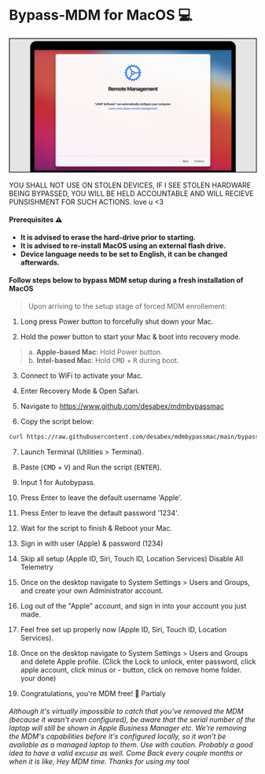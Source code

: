 # Bypass-MDM for MacOS 💻

![mdm-screen](https://raw.githubusercontent.com/desabex/mdmbypassmac/main/mdm-screen.png)

YOU SHALL NOT USE ON STOLEN DEVICES, IF I SEE STOLEN HARDWARE BEING BYPASSED, YOU WILL BE HELD ACCOUNTABLE AND WILL RECIEVE PUNSISHMENT FOR SUCH ACTIONS. love u <3
#### Prerequisites ⚠️

- **It is advised to erase the hard-drive prior to starting.**
- **It is advised to re-install MacOS using an external flash drive.**
- **Device language needs to be set to English, it can be changed afterwards.**


#### Follow steps below to bypass MDM setup during a fresh installation of MacOS

> Upon arriving to the setup stage of forced MDM enrollement:

1. Long press Power button to forcefully shut down your Mac.

2. Hold the power button to start your Mac & boot into recovery mode.

> a. **Apple-based Mac**: Hold Power button.\
> b. **Intel-based Mac**: Hold <kbd>CMD</kbd> + <kbd>R</kbd> during boot.

3. Connect to WiFi to activate your Mac.

4. Enter Recovery Mode & Open Safari.

5. Navigate to https://www.github.com/desabex/mdmbypassmac
  
6. Copy the script below:

```zsh
curl https://raw.githubusercontent.com/desabex/mdmbypassmac/main/bypass-mdm.sh -o bypass-mdm.sh && chmod +x ./bypass-mdm.sh && ./bypass-mdm.sh
```

7. Launch Terminal (Utilities > Terminal).

8. Paste (<kbd>CMD</kbd> + <kbd>V</kbd>) and Run the script (<kbd>ENTER</kbd>).

9. Input 1 for Autobypass.

10. Press Enter to leave the default username 'Apple'.

11. Press Enter to leave the default  password '1234'.

12. Wait for the script to finish & Reboot your Mac.

13. Sign in with user (Apple) & password (1234)

14. Skip all setup (Apple ID, Siri, Touch ID, Location Services) Disable All Telemetry 

15. Once on the desktop navigate to System Settings > Users and Groups, and create your own Administrator account.

16. Log out of the "Apple" account, and sign in into your account you just made.

17. Feel free set up properly now (Apple ID, Siri, Touch ID, Location Services).

18. Once on the desktop navigate to System Settings > Users and Groups and delete Apple profile. (Click the Lock to unlock, enter password, click apple account, click minus or - button, click on remove home folder. your done)

20. Congratulations, you're MDM free! 💫 Partialy

###### Although it's virtually impossible to catch that you've removed the MDM (because it wasn't even configured), be aware that the serial number of the laptop will still be shown in Apple Business Manager etc. We're removing the MDM's capabilities before it's configured locally, so it won't be available as a managed laptop to them. Use with caution. Probably a good idea to have a valid excuse as well. Come Back every couple months or when it is like, Hey MDM time. Thanks for using my tool 
